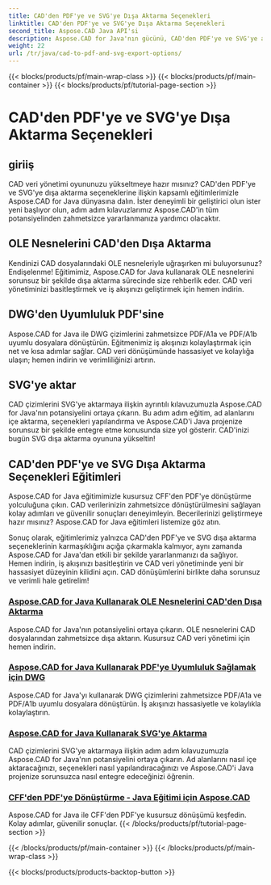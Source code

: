 ```yaml
---
title: CAD'den PDF'ye ve SVG'ye Dışa Aktarma Seçenekleri
linktitle: CAD'den PDF'ye ve SVG'ye Dışa Aktarma Seçenekleri
second_title: Aspose.CAD Java API'si
description: Aspose.CAD for Java'nın gücünü, CAD'den PDF'ye ve SVG'ye aktarma seçenekleriyle ilgili eğitimlerimizle ortaya çıkarın. CAD verilerini zahmetsizce, hassas ve kolay bir şekilde yönetin.
weight: 22
url: /tr/java/cad-to-pdf-and-svg-export-options/
---
```


{{< blocks/products/pf/main-wrap-class >}}
{{< blocks/products/pf/main-container >}}
{{< blocks/products/pf/tutorial-page-section >}}

# CAD'den PDF'ye ve SVG'ye Dışa Aktarma Seçenekleri



## giriiş

CAD veri yönetimi oyununuzu yükseltmeye hazır mısınız? CAD'den PDF'ye ve SVG'ye dışa aktarma seçeneklerine ilişkin kapsamlı eğitimlerimizle Aspose.CAD for Java dünyasına dalın. İster deneyimli bir geliştirici olun ister yeni başlıyor olun, adım adım kılavuzlarımız Aspose.CAD'in tüm potansiyelinden zahmetsizce yararlanmanıza yardımcı olacaktır.

## OLE Nesnelerini CAD'den Dışa Aktarma

Kendinizi CAD dosyalarındaki OLE nesneleriyle uğraşırken mi buluyorsunuz? Endişelenme! Eğitimimiz, Aspose.CAD for Java kullanarak OLE nesnelerini sorunsuz bir şekilde dışa aktarma sürecinde size rehberlik eder. CAD veri yönetiminizi basitleştirmek ve iş akışınızı geliştirmek için hemen indirin.

## DWG'den Uyumluluk PDF'sine

Aspose.CAD for Java ile DWG çizimlerini zahmetsizce PDF/A1a ve PDF/A1b uyumlu dosyalara dönüştürün. Eğitmenimiz iş akışınızı kolaylaştırmak için net ve kısa adımlar sağlar. CAD veri dönüşümünde hassasiyet ve kolaylığa ulaşın; hemen indirin ve verimliliğinizi artırın.

## SVG'ye aktar

CAD çizimlerini SVG'ye aktarmaya ilişkin ayrıntılı kılavuzumuzla Aspose.CAD for Java'nın potansiyelini ortaya çıkarın. Bu adım adım eğitim, ad alanlarını içe aktarma, seçenekleri yapılandırma ve Aspose.CAD'i Java projenize sorunsuz bir şekilde entegre etme konusunda size yol gösterir. CAD'inizi bugün SVG dışa aktarma oyununa yükseltin!

## CAD'den PDF'ye ve SVG Dışa Aktarma Seçenekleri Eğitimleri
Aspose.CAD for Java eğitimimizle kusursuz CFF'den PDF'ye dönüştürme yolculuğuna çıkın. CAD verilerinizin zahmetsizce dönüştürülmesini sağlayan kolay adımları ve güvenilir sonuçları deneyimleyin. Becerilerinizi geliştirmeye hazır mısınız? Aspose.CAD for Java eğitimleri listemize göz atın.

Sonuç olarak, eğitimlerimiz yalnızca CAD'den PDF'ye ve SVG dışa aktarma seçeneklerinin karmaşıklığını açığa çıkarmakla kalmıyor, aynı zamanda Aspose.CAD for Java'dan etkili bir şekilde yararlanmanızı da sağlıyor. Hemen indirin, iş akışınızı basitleştirin ve CAD veri yönetiminde yeni bir hassasiyet düzeyinin kilidini açın. CAD dönüşümlerini birlikte daha sorunsuz ve verimli hale getirelim!

### [Aspose.CAD for Java Kullanarak OLE Nesnelerini CAD'den Dışa Aktarma](./export-ole-objects-from-cad/)
Aspose.CAD for Java'nın potansiyelini ortaya çıkarın. OLE nesnelerini CAD dosyalarından zahmetsizce dışa aktarın. Kusursuz CAD veri yönetimi için hemen indirin.
### [Aspose.CAD for Java Kullanarak PDF'ye Uyumluluk Sağlamak için DWG](./dwg-to-compliance-pdf/)
Aspose.CAD for Java'yı kullanarak DWG çizimlerini zahmetsizce PDF/A1a ve PDF/A1b uyumlu dosyalara dönüştürün. İş akışınızı hassasiyetle ve kolaylıkla kolaylaştırın.
### [Aspose.CAD for Java Kullanarak SVG'ye Aktarma](./export-to-svg/)
CAD çizimlerini SVG'ye aktarmaya ilişkin adım adım kılavuzumuzla Aspose.CAD for Java'nın potansiyelini ortaya çıkarın. Ad alanlarını nasıl içe aktaracağınızı, seçenekleri nasıl yapılandıracağınızı ve Aspose.CAD'i Java projenize sorunsuzca nasıl entegre edeceğinizi öğrenin.
### [CFF'den PDF'ye Dönüştürme - Java Eğitimi için Aspose.CAD](./cff-to-pdf-conversion/)
Aspose.CAD for Java ile CFF'den PDF'ye kusursuz dönüşümü keşfedin. Kolay adımlar, güvenilir sonuçlar.
{{< /blocks/products/pf/tutorial-page-section >}}

{{< /blocks/products/pf/main-container >}}
{{< /blocks/products/pf/main-wrap-class >}}

{{< blocks/products/products-backtop-button >}}

